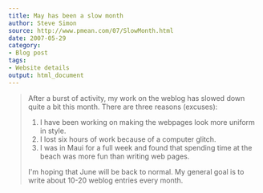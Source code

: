 ```yaml
---
title: May has been a slow month
author: Steve Simon
source: http://www.pmean.com/07/SlowMonth.html
date: 2007-05-29
category:
- Blog post
tags:
- Website details
output: html_document
---
```

> After a burst of activity, my work on the weblog has slowed down quite
> a bit this month. There are three reasons (excuses):
>
> 1.  I have been working on making the webpages look more uniform in
>     style.
> 2.  I lost six hours of work because of a computer glitch.
> 3.  I was in Maui for a full week and found that spending time at the
>     beach was more fun than writing web pages.
>
> I\'m hoping that June will be back to normal. My general goal is to
> write about 10-20 weblog entries every month.
